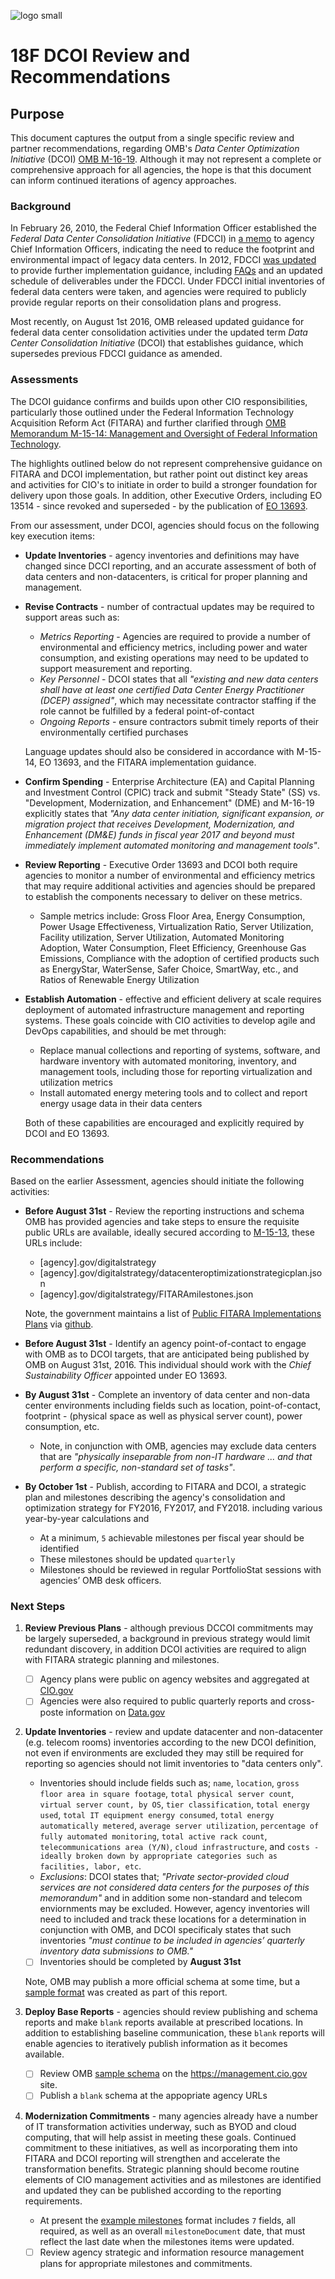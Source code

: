 ![logo small][logo-s]

# 18F DCOI Review and Recommendations 

## Purpose
This document captures the output from a single specific review and partner recommendations, regarding OMB's *Data Center Optimization Initiative* (DCOI) [OMB M-16-19](https://www.whitehouse.gov/sites/default/files/omb/memoranda/2016/m_16_19_1.pdf). Although it may not represent a complete or comprehensive approach for all agencies, the hope is that this document can inform continued iterations of agency approaches.


### Background

In February 26, 2010, the Federal Chief Information Officer established the *Federal Data Center Consolidation Initiative* (FDCCI) in [a memo](https://www.whitehouse.gov/sites/default/files/omb/assets/egov_docs/federal_data_center_consolidation_initiative_02-26-2010.pdf) to agency Chief Information Officers, indicating the need to reduce the footprint and environmental impact of legacy data centers. In 2012, FDCCI [was updated](https://www.whitehouse.gov/sites/default/files/omb/assets/egov_docs/cio_memo_fdcci_deliverables_van_roekel_3-19-12.pdf) to provide further implementation guidance, including [FAQs](https://cio.gov/wp-content/uploads/downloads/2012/09/FAQ-May-2012-Update-V1.pdf) and an updated schedule of deliverables under the FDCCI. Under FDCCI initial inventories of federal data centers were taken, and agencies were required to publicly provide regular reports on their consolidation plans and progress. 

Most recently, on August 1st 2016, OMB released updated guidance for federal data center consolidation activities under the updated term *Data Center Consolidation Initiative* (DCOI) that establishes guidance, which supersedes previous FDCCI guidance as amended. 

### Assessments

The DCOI guidance confirms and builds upon other CIO responsibilities, particularly those outlined under the Federal Information Technology Acquisition Reform Act (FITARA) and further clarified through [OMB Memorandum M-15-14: Management and Oversight of Federal Information Technology](https://management.cio.gov/implementation/#OMB-Memorandum-M-15-14).

The highlights outlined below do not represent comprehensive guidance on FITARA and DCOI implementation, but rather point out distinct key areas and activities for CIO's to initiate in order to build a stronger foundation for delivery upon those goals. In addition, other Executive Orders, including EO 13514 - since revoked and superseded - by the publication of [EO 13693](https://www.fedcenter.gov/programs/eo13693/).

From our assessment, under DCOI, agencies should focus on the following key execution items:

* **Update Inventories** - agency inventories and definitions may have changed since DCCI reporting, and an accurate assessment of both of data centers and non-datacenters, is critical for proper planning and management.

* **Revise Contracts** - number of contractual updates may be required to support areas such as:
    * *Metrics Reporting* - Agencies are required to provide a number of environmental and efficiency metrics, including power and water consumption, and existing operations may need to be updated to support measurement and reporting. 
    * *Key Personnel* - DCOI states that all *"existing and new data centers shall have at least one certified Data Center Energy Practitioner (DCEP) assigned"*, which may necessitate contractor staffing if the role cannot be fulfilled by a federal point-of-contact
    * *Ongoing Reports* - ensure contractors submit timely reports of their environmentally certified purchases

    Language updates should also be considered in accordance with M-15-14, EO 13693, and the FITARA implementation guidance.

* **Confirm Spending** - Enterprise Architecture (EA) and Capital Planning and Investment Control (CPIC) track and submit "Steady State" (SS) vs. "Development, Modernization, and Enhancement" (DME) and M-16-19 explicitly states that *"Any data center initiation, significant expansion, or migration project that receives Development, Modernization, and Enhancement (DM&E) funds in fiscal year 2017 and beyond must immediately implement automated monitoring and management tools"*.
 
* **Review Reporting** - Executive Order 13693 and DCOI both require agencies to monitor a number of environmental and efficiency metrics that may require additional activities and agencies should be prepared to establish the components necessary to deliver on these metrics.
    - Sample metrics include: Gross Floor Area, Energy Consumption, Power Usage Effectiveness, Virtualization Ratio, Server Utilization, Facility utilization, Server Utilization, Automated Monitoring Adoption, Water Consumption, Fleet Efficiency, Greenhouse Gas Emissions, Compliance with the adoption of certified products such as EnergyStar, WaterSense, Safer Choice, SmartWay, etc., and Ratios of Renewable Energy Utilization

* **Establish Automation** - effective and efficient delivery at scale requires deployment of automated infrastructure management and reporting systems. These goals coincide with CIO activities to develop agile and DevOps capabilities, and should be met through:
    - Replace manual collections and reporting of systems, software, and hardware inventory with automated monitoring, inventory, and management tools, including those for reporting virtualization and utilization metrics
    - Install automated energy metering tools and to collect and report energy usage data in their data centers

    Both of these capabilities are encouraged and explicitly required by DCOI and EO 13693.


### Recommendations

Based on the earlier Assessment, agencies should initiate the following activities:
* **Before August 31st** - Review the reporting instructions and schema OMB has provided agencies and take steps to ensure the requisite public URLs are available, ideally secured according to [M-15-13](https://www.whitehouse.gov/sites/default/files/omb/memoranda/2015/m-15-13.pdf), these URLs include:
    -  \[agency\].gov/digitalstrategy
    -  \[agency\].gov/digitalstrategy/datacenteroptimizationstrategicplan.json
    -  \[agency\].gov/digitalstrategy/FITARAmilestones.json

    Note, the government maintains a list of [Public FITARA Implementations Plans](https://github.com/WhiteHouse/CIOmanagement/blob/gh-pages/pages/plans.md) via [github](https://github.com/).

* **Before August 31st** - Identify an agency point-of-contact to engage with OMB as to DCOI targets, that are anticipated being published by OMB on August 31st, 2016. This individual should work with the *Chief Sustainability Officer* appointed under EO 13693.

* **By August 31st** - Complete an inventory of data center and non-data center environments including fields such as location, point-of-contact, footprint - (physical space as well as physical server count), power consumption, etc.
    - Note, in conjunction with OMB, agencies may exclude data centers that are *"physically inseparable from non-IT hardware ... and that perform a specific, non-standard set of tasks"*.

* **By October 1st** - Publish, according to FITARA and DCOI, a strategic plan and milestones describing the agency's consolidation and optimization strategy for FY2016, FY2017, and FY2018. including various year-by-year calculations and 
    - At a minimum, `5` achievable milestones per fiscal year should be identified
    - These milestones should be updated `quarterly`
    - Milestones should be reviewed in regular PortfolioStat sessions with agencies’ OMB desk officers.


### Next Steps

1. **Review Previous Plans** - although previous DCCOI commitments may be largely superseded, a background in previous strategy would limit redundant discovery, in addition DCOI activities are required to align with FITARA strategic planning and milestones.
   - [ ] Agency plans were public on agency websites and aggregated at [CIO.gov](https://cio.gov/fdcci-public-plan-links/)
   - [ ] Agencies were also required to public quarterly reports and cross-poste information on [Data.gov](https://catalog.data.gov/dataset/fed-data-center-consolidation-initiative-fdcci-data-center-closings-2010-2015)

2. **Update Inventories** - review and update datacenter and non-datacenter (e.g. telecom rooms) inventories according to the new DCOI definition, not even if environments are excluded they may still be required for reporting so agencies should not limit inventories to "data centers only".
   - Inventories should include fields such as; `name`, `location`, `gross floor area in square footage`, `total physical server count`, `virtual server count, by OS`, `tier classification`, `total energy used`, `total IT equipment energy consumed`, `total energy automatically metered`, `average server utilization`, `percentage of fully automated monitoring`, `total active rack count`, `telecommunications area (Y/N)`, `cloud infrastructure`, and `costs - ideally broken down by appropriate categories such as facilities, labor, etc`. 
   - *Exclusions*: DCOI states that; *"Private sector-provided cloud services are not considered data centers for the purposes of this memorandum"* and in addition some non-standard and telecom enviornments may be excluded. However, agency inventories will need to included and track these locations for a determination in conjunction with OMB, and DCOI specificaly states that such inventories *"must continue to be included in agencies’ quarterly inventory data submissions to OMB."*
   - [ ] Inventories should be completed by **August 31st**
   
   Note, OMB may publish a more official schema at some time, but a [sample format](sample_inventory_schema.csv) was created as part of this report.

3. **Deploy Base Reports** - agencies should review publishing and schema reports and make `blank` reports available at prescribed locations. In addition to establishing baseline communication, these `blank` reports will enable agencies to iteratively publish information as it becomes available.
   - [ ] Review OMB [sample schema](https://management.cio.gov/schema/) on the https://management.cio.gov site.
   - [ ] Publish a `blank` schema at the appopriate agency URLs

4. **Modernization Commitments** - many agencies already have a number of IT transformation activities underway, such as BYOD and cloud computing, that will help assist in meeting these goals. Continued commitment to these initiatives, as well as incorporating them into FITARA and DCOI reporting will strengthen and accelerate the transformation benefits. Strategic planning should become routine elements of CIO management activities and as milestones are identified and updated they can be published according to the reporting requirements.
   - At present the [example milestones](https://management.cio.gov/schemaexamples/FITARAmilestones_exampleFile.json) format includes `7` fields, all required, as well as an overall `milestoneDocument` date, that must reflect the last date when the milestones items were updated.
   - [ ] Review agency strategic and information resource management plans for appropriate milestones and commitments.

[logo-s]: https://18f.gsa.gov/assets/images/18F-Logo-S.png

